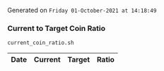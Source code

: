 Generated on `Friday 01-October-2021 at 14:18:49`

### Current to Target Coin Ratio
`current_coin_ratio.sh`

Date|Current|Target|Ratio
---|---|---|---
